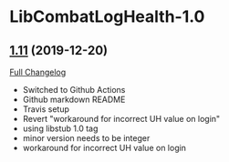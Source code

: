 # LibCombatLogHealth-1.0

## [1.11](https://github.com/rgd87/LibCombatLogHealth-1.0/tree/1.11) (2019-12-20)
[Full Changelog](https://github.com/rgd87/LibCombatLogHealth-1.0/compare/r10...1.11)

- Switched to Github Actions  
- Github markdown README  
- Travis setup  
- Revert "workaround for incorrect UH value on login"  
- using libstub 1.0 tag  
- minor version needs to be integer  
- workaround for incorrect UH value on login  
